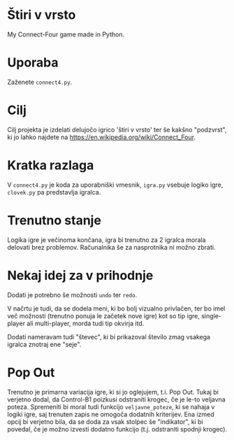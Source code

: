 # Štiri v vrsto
My Connect-Four game made in Python.

# Uporaba
Zaženete `connect4.py`.

# Cilj
Cilj projekta je izdelati delujočo igrico 'štiri v vrsto' ter še kakšno "podzvrst", ki jo lahko najdete na https://en.wikipedia.org/wiki/Connect_Four.

# Kratka razlaga
V `connect4.py` je koda za uporabniški vmesnik, `igra.py` vsebuje logiko igre, `clovek.py` pa predstavlja igralca.

# Trenutno stanje
Logika igre je večinoma končana, igra bi trenutno za 2 igralca morala delovati brez problemov. Računalnika še za nasprotnika ni možno zbrati.

# Nekaj idej za v prihodnje
Dodati je potrebno še možnosti `undo` ter `redo`.

V načrtu je tudi, da se dodela meni, ki bo bolj vizualno privlačen, ter bo imel več možnosti (trenutno ponuja le začetek nove igre) kot so tip igre, single-player ali multi-player, morda tudi tip okvirja itd.

Dodati nameravam tudi "števec", ki bi prikazoval število zmag vsakega igralca znotraj ene "seje".

# Pop Out
Trenutno je primarna variacija igre, ki si jo oglejujem, t.i. Pop Out. Tukaj bi verjetno dodal, da Control-B1 poizkusi odstraniti krogec, če je le-to veljavna poteza. Spremeniti bi moral tudi funkcijo `veljavne_poteze`, ki se nahaja v logiki igre, saj trenuten zapis ne omogoča dodatnih kriterijev. Ena izmed opcij bi verjetno bila, da se doda za vsak stolpec še "indikator", ki bi povedal, če je možno izvesti dodatno funkcijo (t.j. odstraniti spodnji krogec).
